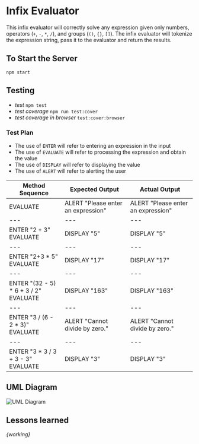 # Infix Evaluator

This infix evaluator will correctly solve any expression given only numbers, operators (`+`, `-`, `*`, `/`), and groups (`()`, `{}`, `[]`).
The infix evaluator will tokenize the expression string, pass it to the evaluator and return the results.

## To Start the Server

`npm start`


## Testing

 - *test* `npm test`
 - *test coverage* `npm run test:cover`
 - *test coverage in browser* `test:cover:browser`

### Test Plan

 - The use of `ENTER` will refer to entering an expression in the input
 - The use of `EVALUATE` will refer to processing the expression and obtain the value
 - The use of `DISPLAY` will refer to displaying the value
 - The use of `ALERT` will refer to alerting the user

| Method Sequence | Expected Output | Actual Output
| --- | --- | --- |
| EVALUATE        | ALERT "Please enter an expression" | ALERT "Please enter an expression"
| --- | --- | --- |
| ENTER "2 + 3"<br>EVALUATE    | DISPLAY "5"     | DISPLAY "5"
| --- | --- | --- |
| ENTER "2+3 * 5"<br>EVALUATE | DISPLAY "17"    | DISPLAY "17"
| --- | --- | --- |
| ENTER "(32 - 5) * 6 + 3 / 2"<br>EVALUATE | DISPLAY "163" | DISPLAY "163"
| --- | --- | --- |
| ENTER "3 / (6 - 2 * 3)"<br>EVALUATE | ALERT "Cannot divide by zero." | ALERT "Cannot divide by zero." 
| --- | --- | --- |
| ENTER "3 * 3 / 3 + 3 - 3"<br>EVALUATE | DISPLAY "3" | DISPLAY "3"


## UML Diagram
![UML Diagram](https://image.ibb.co/fvcr1F/Main.png)


## Lessons learned
_{working}_



